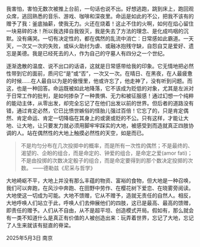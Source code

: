 我害怕，害怕无数次被推上台前，一句话也说不出。好想逃跑，跳到床上，跑回观众席，逃回熟悉的音乐、游戏、咖啡和深夜里。命运是如此的不公，把我不该有的赠予了我：釜底抽薪，使我无力。火还在烧着！这止不住的火啊，如何在焰心留住一块易碎的冰！所以我选择自我毁灭，我是失去了方法的理念、是化成呜咽的沉默。没有痛哭。一切有决定性的，都在偶然的乱流中消亡：日常感如此霸道。一天天，一次又一次的失败，或纵火助纣为虐、或融冰抱残守缺，自怨自艾是爱好、遗忘是美德。我是已经死去的人，作为自己的守墓人有四分之一个世纪。

逐渐逸散的温度、说不出口的话语，这就是日常感带给我的印象。它无情地把必然性带到它的面前，质问它“是”或“否”，一次又一次。在晴日、在黑夜，在人最疲惫的时候……在人最自以为是的傲慢里，他或许忘了，他走神了，没有听到问题。而这，也是一种回答。命运既被如此地降落，它不该成为贬低的对象，尤其是左派对于日常工作的批判，是如何掺杂了一种畏惧、无力和被征服感！通过幻想一个纯粹的能动主体，从零出发，却完全忘记了在他们出发以前的世界。但后者的道路没有错，通过肯定必然，它已比愤世嫉俗的怪胎儿强过百倍！它忘了的，只是肯定偶然、肯定命运、肯定一切降临在其身上的或褒或贬的不公。只有这样，才能让大地、让大地，让只要发力就必须用脚牢牢踩实的大地，被感受到而造就真正四肢协调的人。站在偶然性的大地上触摸必然性的天空，如是而已。

> 不是均匀分布在几次投掷中的概率，而是所有一次性的偶然；不是最终的、渴望的、企盼的组合，而是命定的、钟爱的组合，是命定之爱(amor fati)；不是由投掷的次数决定骰子的组合，而是命定要得到的那个数决定投掷的次数。
> ——德勒兹《尼采与哲学》

大地崎岖不平，大地上并没有那么丰蕴的物资、富裕的食物，但大地是一种召唤，我们可以奔跑，在风沙中奔跑、在田野中劳作、在樱花树下爱恋、在晓雾旁阅读。大地使这一切成为可能。大地不馈赠，它从不赠予，造就无责任的自然人。相反，大地呼唤人们站立于此，呼唤人们去伸展他们的四肢，这已是最高、最高的馈赠，即责任的赠予。人们从不自由，从不是超平坦、创造模式开局。假如有，那么就会有一类不知道什么是真正有价值的人被创造出来：玩弄着世界，忘记了大地，忘记了人生来就该有挺直的脊梁。

2025年5月3日 南京

